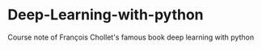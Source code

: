 # Deep-Learning-with-python

Course note of François Chollet's famous book deep learning with python
